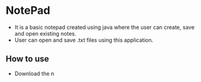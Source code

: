 # NotePad
* It is a basic notepad created using java where the user can create, save and open existing notes.
* User can open and save .txt files using this application.


## How to use
* Download the n
